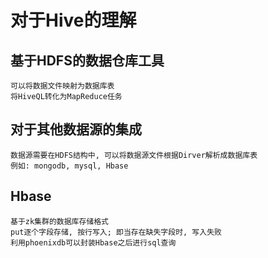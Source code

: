 # 对于Hive的理解

## 基于HDFS的数据仓库工具
	可以将数据文件映射为数据库表
	将HiveQL转化为MapReduce任务

## 对于其他数据源的集成
	数据源需要在HDFS结构中, 可以将数据源文件根据Dirver解析成数据库表
	例如: mongodb, mysql, Hbase

## Hbase
	基于zk集群的数据库存储格式
	put逐个字段存储, 按行写入; 即当存在缺失字段时, 写入失败
	利用phoenixdb可以封装Hbase之后进行sql查询
